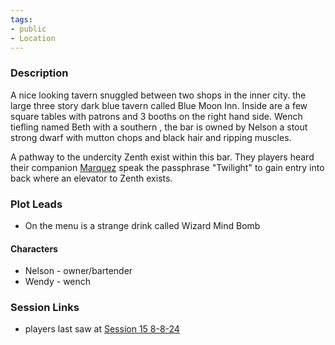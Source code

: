 ```yaml
---
tags:
- public
- Location
---
```


### Description

A nice looking tavern snuggled between two shops in the inner city. the large three story dark blue tavern called Blue Moon Inn. Inside are a few square tables with patrons and 3 booths on the right hand side.
Wench tiefling named Beth with a southern , the bar is owned by Nelson a stout strong dwarf with mutton chops and black hair and ripping muscles.

A pathway to the undercity Zenth exist within this bar. They players heard their companion [Marquez](../../../../NPCs/Yellow%20Warden%20Marquez.md) speak the passphrase "Twilight" to gain entry into back where an elevator to Zenth exists.

### Plot Leads

* On the menu is a strange drink called Wizard Mind Bomb

#### Characters

* Nelson - owner/bartender
* Wendy - wench

### Session Links

* players last saw at [Session 15 8-8-24](../../../../Sessions/Session%2015%208-8-24.md)
